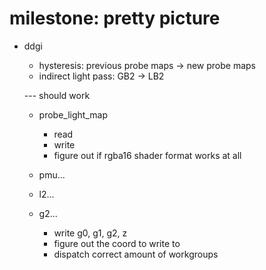 # milestone: pretty picture
  - ddgi
    - hysteresis: previous probe maps -> new probe maps
    - indirect light pass: GB2 -> LB2

    --- should work

    - probe_light_map
      - read
	  - write
      - figure out if rgba16 shader format works at all

    - pmu...
    - l2...

    - g2...
      - write g0, g1, g2, z
      - figure out the coord to write to
      - dispatch correct amount of workgroups
